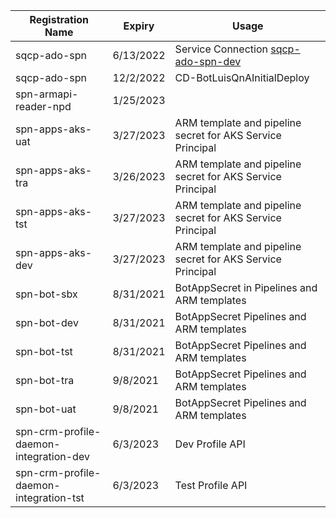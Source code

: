 
|Registration Name| Expiry | Usage |
|--|--|--|
| sqcp-ado-spn | 6/13/2022 | Service Connection [sqcp-ado-spn-dev](https://dev.azure.com/TASMUCP/TASMU%20Central%20Platform/_settings/adminservices?resourceId=a4b73e7c-6712-4ae7-a8cd-e3ff87bbdbac)|
| sqcp-ado-spn | 12/2/2022 | CD-BotLuisQnAInitialDeploy|
| spn-armapi-reader-npd|1/25/2023||
|spn-apps-aks-uat|3/27/2023|ARM template and pipeline secret for AKS Service Principal|
|spn-apps-aks-tra|3/26/2023|ARM template and pipeline secret for AKS Service Principal|
|spn-apps-aks-tst|3/27/2023|ARM template and pipeline secret for AKS Service Principal|
|spn-apps-aks-dev|3/27/2023|ARM template and pipeline secret for AKS Service Principal|
|spn-bot-sbx|8/31/2021| BotAppSecret in Pipelines and ARM templates|
|spn-bot-dev|8/31/2021| BotAppSecret Pipelines and ARM templates|
|spn-bot-tst|8/31/2021| BotAppSecret Pipelines and ARM templates|
|spn-bot-tra|9/8/2021| BotAppSecret Pipelines and ARM templates|
|spn-bot-uat|9/8/2021| BotAppSecret Pipelines and ARM templates|
|spn-crm-profile-daemon-integration-dev|6/3/2023|Dev Profile API|
|spn-crm-profile-daemon-integration-tst|6/3/2023|Test Profile API|

<Add more to the list from AAD>